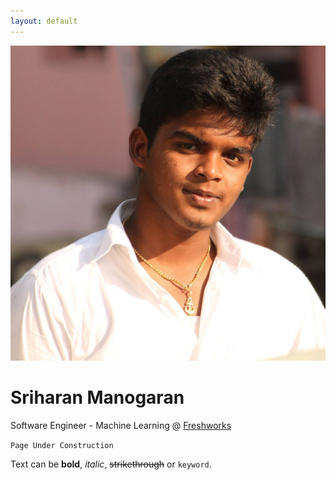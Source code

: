 ```yaml
---
layout: default
---
```


![Sriharan](https://github.com/sriharan16/sriharan16.github.io/blob/develop/sriharan_profile.jpg)
# Sriharan Manogaran
Software Engineer - Machine Learning @ [Freshworks](www.freshworks.com/)

```Page Under Construction```

Text can be **bold**, _italic_, ~~strikethrough~~ or `keyword`.
